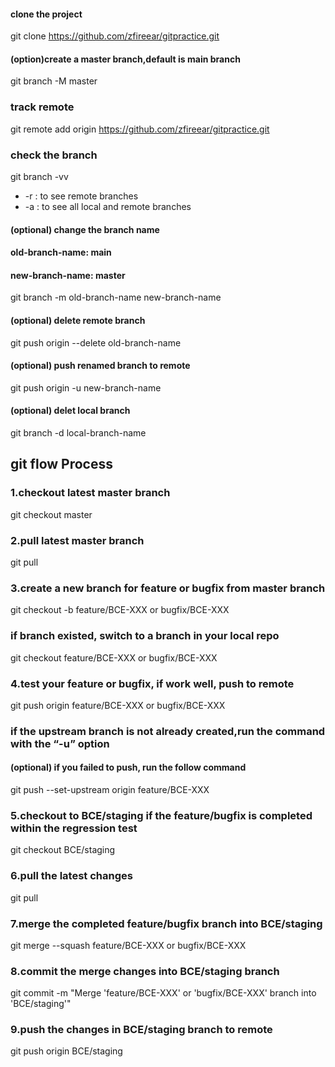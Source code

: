 #### clone the project
git clone https://github.com/zfireear/gitpractice.git

#### (option)create a master branch,default is main branch
git branch -M master
### track remote
git remote add origin https://github.com/zfireear/gitpractice.git

### check the branch
git branch -vv 
- -r : to see remote branches
- -a : to see all local and remote branches

#### (optional) change the branch name
#### old-branch-name: main
#### new-branch-name: master
git branch -m old-branch-name new-branch-name
#### (optional) delete remote branch
git push origin --delete old-branch-name
#### (optional) push renamed branch to remote
git push origin -u new-branch-name
#### (optional) delet local branch
git branch -d local-branch-name

## git flow Process

### 1.checkout latest master branch
git checkout master

### 2.pull latest master branch
git pull

### 3.create a new branch for feature or bugfix from master branch
git checkout -b feature/BCE-XXX or bugfix/BCE-XXX

### if branch existed, switch to a branch in your local repo
git checkout feature/BCE-XXX or bugfix/BCE-XXX


### 4.test your feature or bugfix, if work well, push to remote
git push origin feature/BCE-XXX or bugfix/BCE-XXX
### if the upstream branch is not already created,run the command with the “-u” option

#### (optional) if you failed to push, run the follow command
git push --set-upstream origin feature/BCE-XXX

### 5.checkout to BCE/staging if the feature/bugfix is completed within the regression test
git checkout BCE/staging

### 6.pull the latest changes
git pull

### 7.merge the completed feature/bugfix branch into BCE/staging
git merge --squash feature/BCE-XXX or bugfix/BCE-XXX

### 8.commit the merge changes into BCE/staging branch
git commit -m "Merge 'feature/BCE-XXX' or 'bugfix/BCE-XXX' branch into 'BCE/staging'"

### 9.push the changes in BCE/staging branch to remote
git push origin BCE/staging


